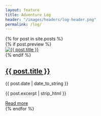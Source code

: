 ```yaml
---
layout: feature
title: Adventure Log
header: "/images/headers/log-header.png"
permalink: /log/
---
```


<script>
var $container = $('#masonry');
$container.imagesLoaded( function() {
    $container.masonry({
        columnWidth: '.col-sm-6',
        itemSelector: '.col-sm-6'
    });
});
</script>

<div id="masonry" class="row js-masonry" data-masonry-options='{ "columnWidth": ".col-sm-6", "itemSelector": ".col-sm-6" }'>
    {% for post in site.posts %}
     <div class="col-sm-6">
        <div class="log-entry">
            {% if post.preview %}
            <div class="log-img">
                <a href="{{ post.url }}"><img src="{{ post.preview }}" title="{{ post.title }}" alt="{{ post.title }}"/></a>
            </div>
            {% endif %}
            <div class="log-desc">
                <h2><a href="{{ post.url }}">{{ post.title }}</a></h2>
                <p class="post-meta">{{ post.date | date_to_string }}</p>
                <p>{{ post.excerpt | strip_html }}</p>
            </div>
            <a href="{{ post.url }}" class="more">Read more <span class="fa fa-chevron-circle-right"></span></a>
        </div>
    </div>
    {% endfor %}
</div>